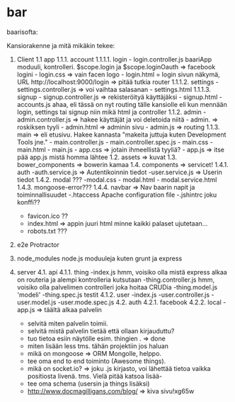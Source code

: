 # bar
baarisofta:

Kansiorakenne ja mitä mikäkin tekee:
1. Client
	1.1 app
		1.1.1. account
			1.1.1.1. login
					- login.controller.js
						baariApp moduuli, kontrolleri.
						$scope.login ja
						$scope.loginOauth => facebook logini
					- login.css => vain facen logo
					- login.html = login sivun näkymä, URL http://localhost:9000/login => pitää tutkia router
			1.1.1.2. settings
					- settings.controller.js
						=> voi vaihtaa salasanan
					- settings.html
			1.1.1.3. signup
					- signup.controller.js => rekisteröityä käyttäjäksi
					- signup.html
			- accounts.js
				ahaa, eli tässä on nyt routing tälle kansiolle eli kun mennään login, settings tai signup niin mikä html ja controller
		1.1.2. admin
			- admin.controller.js => hakee käyttäjät ja voi deletoida niitä
			- admin. => roskiksen tyyli
			- admin.html => adminin sivu
			- admin.js => routing
		1.1.3. main  => eli etusivu. Hakee kannasta "makeita juttuja kuten Development Tools jne."
			- main.controller.js
			- main.controller.spec.js
			- main.css
			- main.html
			- main.js
		- app.css => jotain ihmeellistä tyyliä?
		- app.js => itse pää app.js mistä homma lähtee
	1.2. assets => kuvat
	1.3. bower_components => bowerin kamaa
	1.4. components => servicet!
		1.4.1. auth
			-auth.service.js => Autentikoinnin tiedot
			-user.service.js => Userin tiedot
		1.4.2. modal ???
			-modal.css
			- modal.html
			- modal.service.html
		1.4.3. mongoose-error???
		1.4.4. navbar
			=> Nav baarin napit ja toiminnallisuudet
	-.htaccess Apache configuration file
	-.jshintrc joku konffi??
	- favicon.ico ??
	- index.html => appin juuri html minne kaikki palaset ujutetaan...
	- robots.txt ???
2. e2e Protractor
3. node_modules node.js moduuleja kuten grunt ja express
4. server
	4.1. api
			4.1.1. thing
				-index.js
					hmm, voisiko olla mistä express alkaa on routeria ja alempi kontrolleria kutsutaan
				-thing.controller.js
					hmm, voisiko olla palvelimen controlleri joka hoitaa CRUDia
				-thing.model.js
				'modeli'
				-thing.spec.js
				testit
			4.1.2. user
				-index.js
				-user.controller.js
				-user.model.js
				-user.mode.spec.js
	4.2. auth
		4.2.1. facebook
		4.2.2. local
	-app.js => täältä alkaa palvelin


	- selvitä miten palvelin toimii.
	- selvitä mistä palvelin tietää että ollaan kirjauduttu?
	- tuo tietoa esiin näytölle esim. thingien . => done	
	- miten lisään less tms. tähän projektiin jos haluan
	- mikä on mongoose => ORM Mongolle, helppo.
	- tee oma end to end toiminto (Awesome things).
	- mikä on socket.io? => joku .js kirjasto, voi lähettää tietoa vaikka positiosta livenä. tms. Vielä pitää katsoa lisää-
	- tee oma schema (usersin ja things lisäksi)
	- http://www.docmagilligans.com/blog/ => kiva sivu!xg65w




